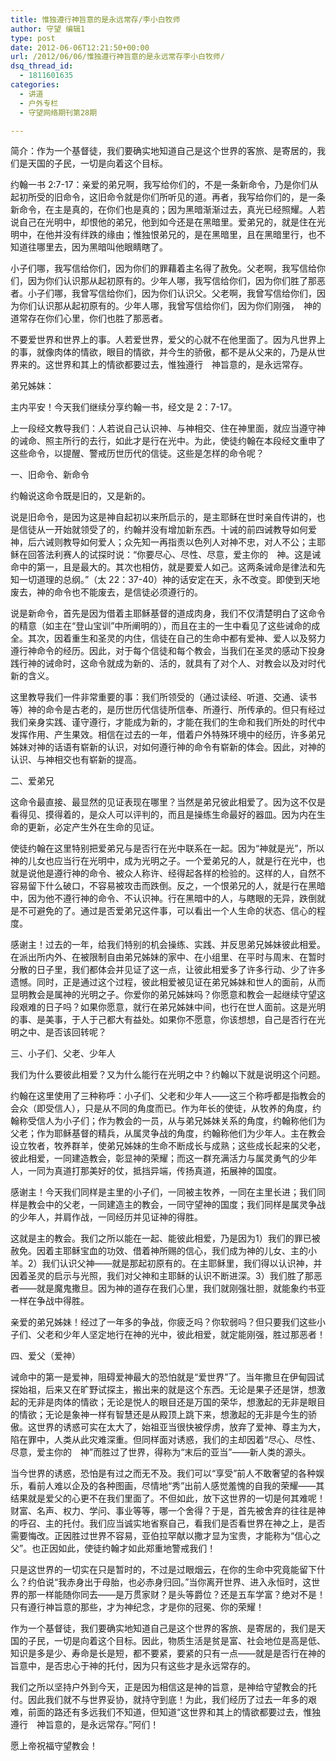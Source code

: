 ```yaml
---
title: 惟独遵行神旨意的是永远常存/李小白牧师
author: 守望 编辑1
type: post
date: 2012-06-06T12:21:50+00:00
url: /2012/06/06/惟独遵行神旨意的是永远常存李小白牧师/
dsq_thread_id:
  - 1811601635
categories:
  - 讲道
  - 户外专栏
  - 守望网络期刊第28期

---
```

<p align="left">
  简介：作为一个基督徒，我们要确实地知道自己是这个世界的客旅、是寄居的，我们是天国的子民，一切是向着这个目标。
</p>

<p align="left">
  <!--more-->约翰一书 2:7-17：亲爱的弟兄啊，我写给你们的，不是一条新命令，乃是你们从起初所受的旧命令，这旧命令就是你们所听见的道。再者，我写给你们的，是一条新命令，在主是真的，在你们也是真的；因为黑暗渐渐过去，真光已经照耀。人若说自己在光明中，却恨他的弟兄，他到如今还是在黑暗里。爱弟兄的，就是住在光明中，在他并没有绊跌的缘由；惟独恨弟兄的，是在黑暗里，且在黑暗里行，也不知道往哪里去，因为黑暗叫他眼睛瞎了。
</p>

<div class="indent-2">
  <p>
    小子们哪，我写信给你们，因为你们的罪藉着主名得了赦免。父老啊，我写信给你们，因为你们认识那从起初原有的。少年人哪，我写信给你们，因为你们胜了那恶者。小子们哪，我曾写信给你们，因为你们认识父。父老啊，我曾写信给你们，因为你们认识那从起初原有的。少年人哪，我曾写信给你们，因为你们刚强，　神的道常存在你们心里，你们也胜了那恶者。
  </p>
  
  <p>
    不要爱世界和世界上的事。人若爱世界，爱父的心就不在他里面了。因为凡世界上的事，就像肉体的情欲，眼目的情欲，并今生的骄傲，都不是从父来的，乃是从世界来的。这世界和其上的情欲都要过去，惟独遵行　神旨意的，是永远常存。
  </p>
</div>

弟兄姊妹：

<div class="indent-2">
  <p>
    主内平安！今天我们继续分享约翰一书，经文是 2：7-17。
  </p>
  
  <p>
    上一段经文教导我们：人若说自己认识神、与神相交、住在神里面，就应当遵守神的诫命、照主所行的去行，如此才是行在光中。为此，使徒约翰在本段经文重申了这些命令，以提醒、警戒历世历代的信徒。这些是怎样的命令呢？
  </p>
  
  <p>
    一、旧命令、新命令
  </p>
  
  <p>
    约翰说这命令既是旧的，又是新的。
  </p>
  
  <p>
    说是旧命令，是因为这是神自起初以来所启示的，是主耶稣在世时亲自传讲的，也是信徒从一开始就领受了的，约翰并没有增加新东西。十诫的前四诫教导如何爱神，后六诫则教导如何爱人；众先知一再指责以色列人对神不忠，对人不公；主耶稣在回答法利赛人的试探时说：“你要尽心、尽性、尽意，爱主你的　神。这是诫命中的第一，且是最大的。其次也相仿，就是要爱人如己。这两条诫命是律法和先知一切道理的总纲。”（太 22：37-40）神的话安定在天，永不改变。即使到天地废去，神的命令也不能废去，是信徒必须遵行的。
  </p>
  
  <p>
    说是新命令，首先是因为借着主耶稣基督的道成肉身，我们不仅清楚明白了这命令的精意（如主在“登山宝训”中所阐明的），而且在主的一生中看见了这些诫命的成全。其次，因着重生和圣灵的内住，信徒在自己的生命中都有爱神、爱人以及努力遵行神命令的经历。因此，对于每个信徒和每个教会，当我们在圣灵的感动下投身践行神的诫命时，这命令就成为新的、活的，就具有了对个人、对教会以及对时代新的含义。
  </p>
  
  <p>
    这里教导我们一件非常重要的事：我们所领受的（通过读经、听道、交通、读书等）神的命令是古老的，是历世历代信徒所信奉、所遵行、所传承的。但只有经过我们亲身实践、谨守遵行，才能成为新的，才能在我们的生命和我们所处的时代中发挥作用、产生果效。相信在过去的一年，借着户外特殊环境中的经历，许多弟兄姊妹对神的话语有崭新的认识，对如何遵行神的命令有崭新的体会。因此，对神的认识、与神相交也有崭新的提高。
  </p>
  
  <p>
    二、爱弟兄
  </p>
  
  <p>
    这命令最直接、最显然的见证表现在哪里？当然是弟兄彼此相爱了。因为这不仅是看得见、摸得着的，是众人可以评判的，而且是操练生命最好的器皿。因为内在生命的更新，必定产生外在生命的见证。
  </p>
  
  <p>
    使徒约翰在这里特别把爱弟兄与是否行在光中联系在一起。因为“神就是光”，所以神的儿女也应当行在光明中，成为光明之子。一个爱弟兄的人，就是行在光中，也就是说他是遵行神的命令、被众人称许、经得起各样的检验的。这样的人，自然不容易留下什么破口，不容易被攻击而跌倒。反之，一个恨弟兄的人，就是行在黑暗中，因为他不遵行神的命令、不认识神。行在黑暗中的人，与瞎眼的无异，跌倒就是不可避免的了。通过是否爱弟兄这件事，可以看出一个人生命的状态、信心的程度。
  </p>
  
  <p>
    感谢主！过去的一年，给我们特别的机会操练、实践、并反思弟兄姊妹彼此相爱。在派出所内外、在被限制自由弟兄姊妹的家中、在小组里、在平时与周末、在暂时分散的日子里，我们都体会并见证了这一点，让彼此相爱多了许多行动、少了许多遗憾。同时，正是通过这个过程，彼此相爱被见证在弟兄姊妹和世人的面前，从而显明教会是属神的光明之子。你爱你的弟兄姊妹吗？你愿意和教会一起继续守望这段艰难的日子吗？如果你愿意，就行在弟兄姊妹中间，也行在世人面前。这是光明的事、是美事，于人于己都大有益处。如果你不愿意，你该想想，自己是否行在光明之中、是否该回转呢？
  </p>
  
  <p>
    三、小子们、父老、少年人
  </p>
  
  <p>
    我们为什么要彼此相爱？又为什么能行在光明之中？约翰以下就是说明这个问题。
  </p>
  
  <p>
    约翰在这里使用了三种称呼：小子们、父老和少年人——这三个称呼都是指教会的会众（即受信人），只是从不同的角度而已。作为年长的使徒，从牧养的角度，约翰称受信人为小子们；作为教会的一员，从与弟兄姊妹关系的角度，约翰称他们为父老；作为耶稣基督的精兵，从属灵争战的角度，约翰称他们为少年人。主在教会设立牧者，牧养群羊，使弟兄姊妹的生命不断成长与成熟；这些成长起来的父老，彼此相爱，一同建造教会，彰显神的荣耀；而这一群充满活力与属灵勇气的少年人，一同为真道打那美好的仗，抵挡异端，传扬真道，拓展神的国度。
  </p>
  
  <p>
    感谢主！今天我们同样是主里的小子们，一同被主牧养，一同在主里长进；我们同样是教会中的父老，一同建造主的教会，一同守望神的国度；我们同样是属灵争战的少年人，并肩作战，一同经历并见证神的得胜。
  </p>
  
  <p>
    这就是主的教会。我们之所以能在一起、能彼此相爱，乃是因为1）我们的罪已被赦免。因着主耶稣宝血的功效、借着神所赐的信心，我们成为神的儿女、主的小羊。2）我们认识父神——就是那起初原有的。在主耶稣里，我们得以认识神，并因着圣灵的启示与光照，我们对父神和主耶稣的认识不断进深。3）我们胜了那恶者——就是魔鬼撒旦。因为神的道存在我们心里，我们就刚强壮胆，就能象约书亚一样在争战中得胜。
  </p>
  
  <p>
    亲爱的弟兄姊妹！经过了一年多的争战，你疲乏吗？你软弱吗？但只要我们这些小子们、父老和少年人坚定地行在神的光中，彼此相爱，就定能刚强，胜过那恶者！
  </p>
  
  <p>
    四、爱父（爱神）
  </p>
  
  <p>
    诫命中的第一是爱神，阻碍爱神最大的恐怕就是“爱世界”了。当年撒旦在伊甸园试探始祖，后来又在旷野试探主，搬出来的就是这个东西。无论是果子还是饼，想激起的无非是肉体的情欲；无论是悦人的眼目还是万国的荣华，想激起的无非是眼目的情欲；无论是象神一样有智慧还是从殿顶上跳下来，想激起的无非是今生的骄傲。这世界的诱惑可实在太大了，始祖亚当很快被俘虏，放弃了爱神、尊主为大，陷在罪中，人类从此灾难深重。但同样面对诱惑，我们的主却因着“尽心、尽性、尽意，爱主你的　神”而胜过了世界，得称为“末后的亚当”——新人类的源头。
  </p>
  
  <p>
    当今世界的诱惑，恐怕是有过之而无不及。我们可以“享受”前人不敢奢望的各种娱乐，看前人难以企及的各种图画，尽情地“秀”出前人感觉羞愧的自我的荣耀——其结果就是爱父的心更不在我们里面了。不但如此，放下这世界的一切是何其难呢！财富、名声、权力、学问、事业等等，哪一个舍得？于是，首先被舍弃的往往是神的呼召、主的托付。我们应当诚实地省察自己，看我们是否看世界在神之上，是否需要悔改。正因胜过世界不容易，亚伯拉罕献以撒才显为宝贵，才能称为“信心之父”。也正因如此，使徒约翰才如此郑重地警戒我们！
  </p>
  
  <p>
    只是这世界的一切实在只是暂时的，不过是过眼烟云，在你的生命中究竟能留下什么？约伯说“我赤身出于母胎，也必赤身归回。”当你离开世界、进入永恒时，这世界的那一样能随你同去——是万贯家财？是头等爵位？还是五车学富？绝对不是！只有遵行神旨意的那些，才为神纪念，才是你的冠冕、你的荣耀！
  </p>
  
  <p>
    作为一个基督徒，我们要确实地知道自己是这个世界的客旅、是寄居的，我们是天国的子民，一切是向着这个目标。因此，物质生活是贫是富、社会地位是高是低、知识是多是少、寿命是长是短，都不要紧，要紧的只有一点——就是是否行在神的旨意中，是否忠心于神的托付，因为只有这些才是永远常存的。
  </p>
  
  <p>
    我们之所以坚持户外到今天，正是因为相信这是神的旨意，是神给守望教会的托付。因此我们就不与世界妥协，就持守到底！为此，我们经历了过去一年多的艰难，前面的路还有多远我们不知道，但知道“这世界和其上的情欲都要过去，惟独遵行　神旨意的，是永远常存。”阿们！
  </p>
  
  <p>
    愿上帝祝福守望教会！
  </p>
  
  <p>
    &nbsp;
  </p>
  
  <p>
    &nbsp;
  </p>
</div>